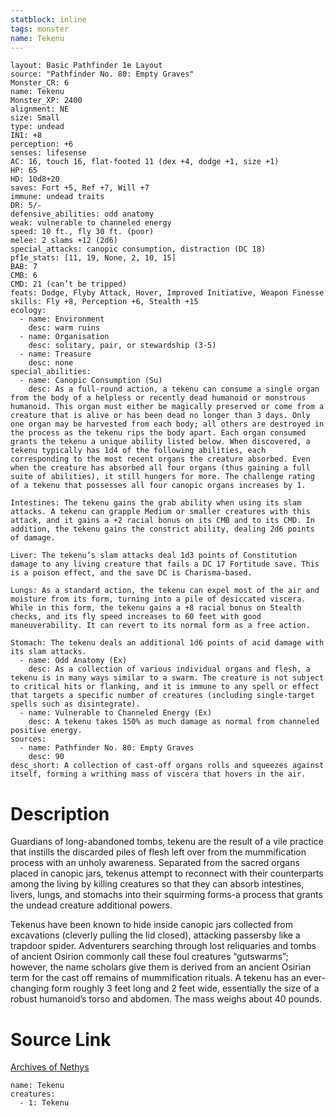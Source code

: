 ```yaml
---
statblock: inline
tags: monster
name: Tekenu
---
```

```statblock
layout: Basic Pathfinder 1e Layout
source: "Pathfinder No. 80: Empty Graves"
Monster_CR: 6
name: Tekenu
Monster_XP: 2400
alignment: NE
size: Small
type: undead
INI: +8
perception: +6
senses: lifesense
AC: 16, touch 16, flat-footed 11 (dex +4, dodge +1, size +1)
HP: 65
HD: 10d8+20
saves: Fort +5, Ref +7, Will +7
immune: undead traits
DR: 5/-
defensive_abilities: odd anatomy
weak: vulnerable to channeled energy
speed: 10 ft., fly 30 ft. (poor)
melee: 2 slams +12 (2d6)
special_attacks: canopic consumption, distraction (DC 18)
pf1e_stats: [11, 19, None, 2, 10, 15]
BAB: 7
CMB: 6
CMD: 21 (can’t be tripped)
feats: Dodge, Flyby Attack, Hover, Improved Initiative, Weapon Finesse
skills: Fly +8, Perception +6, Stealth +15
ecology:
  - name: Environment
    desc: warm ruins
  - name: Organisation
    desc: solitary, pair, or stewardship (3-5)
  - name: Treasure
    desc: none
special_abilities:
  - name: Canopic Consumption (Su)
    desc: As a full-round action, a tekenu can consume a single organ from the body of a helpless or recently dead humanoid or monstrous humanoid. This organ must either be magically preserved or come from a creature that is alive or has been dead no longer than 3 days. Only one organ may be harvested from each body; all others are destroyed in the process as the tekenu rips the body apart. Each organ consumed grants the tekenu a unique ability listed below. When discovered, a tekenu typically has 1d4 of the following abilities, each corresponding to the most recent organs the creature absorbed. Even when the creature has absorbed all four organs (thus gaining a full suite of abilities), it still hungers for more. The challenge rating of a tekenu that possesses all four canopic organs increases by 1.

Intestines: The tekenu gains the grab ability when using its slam attacks. A tekenu can grapple Medium or smaller creatures with this attack, and it gains a +2 racial bonus on its CMB and to its CMD. In addition, the tekenu gains the constrict ability, dealing 2d6 points of damage.

Liver: The tekenu’s slam attacks deal 1d3 points of Constitution damage to any living creature that fails a DC 17 Fortitude save. This is a poison effect, and the save DC is Charisma-based.

Lungs: As a standard action, the tekenu can expel most of the air and moisture from its form, turning into a pile of desiccated viscera. While in this form, the tekenu gains a +8 racial bonus on Stealth checks, and its fly speed increases to 60 feet with good maneuverability. It can revert to its normal form as a free action.

Stomach: The tekenu deals an additional 1d6 points of acid damage with its slam attacks.
  - name: Odd Anatomy (Ex)
    desc: As a collection of various individual organs and flesh, a tekenu is in many ways similar to a swarm. The creature is not subject to critical hits or flanking, and it is immune to any spell or effect that targets a specific number of creatures (including single-target spells such as disintegrate).
  - name: Vulnerable to Channeled Energy (Ex)
    desc: A tekenu takes 150% as much damage as normal from channeled positive energy.
sources:
  - name: Pathfinder No. 80: Empty Graves
    desc: 90
desc_short: A collection of cast-off organs rolls and squeezes against itself, forming a writhing mass of viscera that hovers in the air.
```
# Description
Guardians of long-abandoned tombs, tekenu are the result of a vile practice that instills the discarded piles of flesh left over from the mummification process with an unholy awareness. Separated from the sacred organs placed in canopic jars, tekenus attempt to reconnect with their counterparts among the living by killing creatures so that they can absorb intestines, livers, lungs, and stomachs into their squirming forms-a process that grants the undead creature additional powers.

Tekenus have been known to hide inside canopic jars collected from excavations (cleverly pulling the lid closed), attacking passersby like a trapdoor spider. Adventurers searching through lost reliquaries and tombs of ancient Osirion commonly call these foul creatures “gutswarms”; however, the name scholars give them is derived from an ancient Osirian term for the cast off remains of mummification rituals. A tekenu has an ever-changing form roughly 3 feet long and 2 feet wide, essentially the size of a robust humanoid’s torso and abdomen. The mass weighs about 40 pounds.
# Source Link
[Archives of Nethys](https://aonprd.com/MonsterDisplay.aspx?ItemName=Tekenu)
```encounter-table
name: Tekenu
creatures:
  - 1: Tekenu
```
